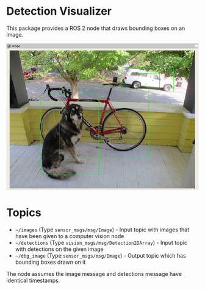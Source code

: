 # Detection Visualizer

This package provides a ROS 2 node that draws bounding boxes on an image.

![Example image with bounding boxes created using darknet and the yolov3-tiny network](doc/example_darknet_yolov3-tiny.png)

# Topics

* `~/images` (Type `sensor_msgs/msg/Image`) - Input topic with images that have been given to a computer vision node
* `~/detections` (Type `vision_msgs/msg/Detection2DArray`) - Input topic with detections on the given image
* `~/dbg_image` (Type `sensor_msgs/msg/Image`) - Output topic which has bounding boxes drawn on it

The node assumes the image message and detections message have identical timestamps.


